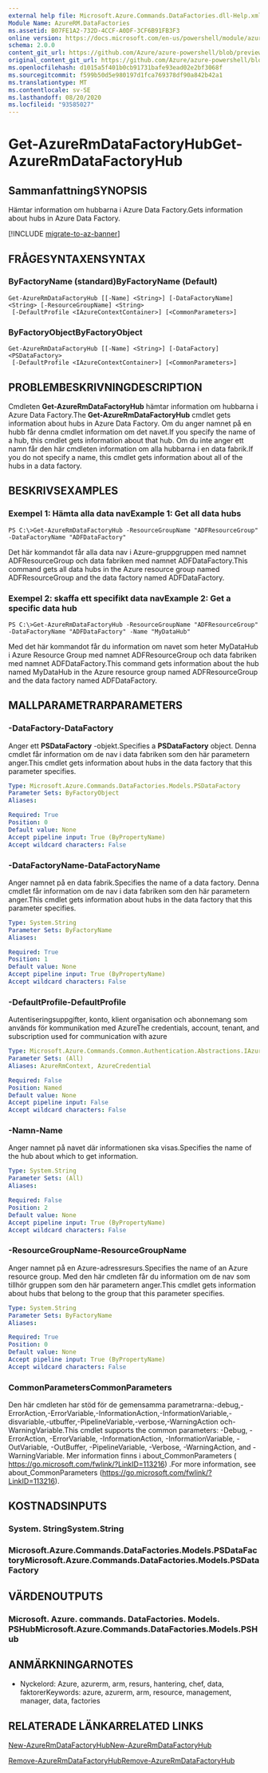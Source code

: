 ```yaml
---
external help file: Microsoft.Azure.Commands.DataFactories.dll-Help.xml
Module Name: AzureRM.DataFactories
ms.assetid: B07FE1A2-732D-4CCF-A0DF-3CF6B91FB3F3
online version: https://docs.microsoft.com/en-us/powershell/module/azurerm.datafactories/get-azurermdatafactoryhub
schema: 2.0.0
content_git_url: https://github.com/Azure/azure-powershell/blob/preview/src/ResourceManager/DataFactories/Commands.DataFactories/help/Get-AzureRmDataFactoryHub.md
original_content_git_url: https://github.com/Azure/azure-powershell/blob/preview/src/ResourceManager/DataFactories/Commands.DataFactories/help/Get-AzureRmDataFactoryHub.md
ms.openlocfilehash: d1015a5f401b0cb91731bafe93ead02e2bf3068f
ms.sourcegitcommit: f599b50d5e980197d1fca769378df90a842b42a1
ms.translationtype: MT
ms.contentlocale: sv-SE
ms.lasthandoff: 08/20/2020
ms.locfileid: "93585027"
---
```

# <span data-ttu-id="a55f0-101">Get-AzureRmDataFactoryHub</span><span class="sxs-lookup"><span data-stu-id="a55f0-101">Get-AzureRmDataFactoryHub</span></span>

## <span data-ttu-id="a55f0-102">Sammanfattning</span><span class="sxs-lookup"><span data-stu-id="a55f0-102">SYNOPSIS</span></span>
<span data-ttu-id="a55f0-103">Hämtar information om hubbarna i Azure Data Factory.</span><span class="sxs-lookup"><span data-stu-id="a55f0-103">Gets information about hubs in Azure Data Factory.</span></span>

[!INCLUDE [migrate-to-az-banner](../../includes/migrate-to-az-banner.md)]

## <span data-ttu-id="a55f0-104">FRÅGESYNTAXEN</span><span class="sxs-lookup"><span data-stu-id="a55f0-104">SYNTAX</span></span>

### <span data-ttu-id="a55f0-105">ByFactoryName (standard)</span><span class="sxs-lookup"><span data-stu-id="a55f0-105">ByFactoryName (Default)</span></span>
```
Get-AzureRmDataFactoryHub [[-Name] <String>] [-DataFactoryName] <String> [-ResourceGroupName] <String>
 [-DefaultProfile <IAzureContextContainer>] [<CommonParameters>]
```

### <span data-ttu-id="a55f0-106">ByFactoryObject</span><span class="sxs-lookup"><span data-stu-id="a55f0-106">ByFactoryObject</span></span>
```
Get-AzureRmDataFactoryHub [[-Name] <String>] [-DataFactory] <PSDataFactory>
 [-DefaultProfile <IAzureContextContainer>] [<CommonParameters>]
```

## <span data-ttu-id="a55f0-107">PROBLEMBESKRIVNING</span><span class="sxs-lookup"><span data-stu-id="a55f0-107">DESCRIPTION</span></span>
<span data-ttu-id="a55f0-108">Cmdleten **Get-AzureRmDataFactoryHub** hämtar information om hubbarna i Azure Data Factory.</span><span class="sxs-lookup"><span data-stu-id="a55f0-108">The **Get-AzureRmDataFactoryHub** cmdlet gets information about hubs in Azure Data Factory.</span></span>
<span data-ttu-id="a55f0-109">Om du anger namnet på en hubb får denna cmdlet information om det navet.</span><span class="sxs-lookup"><span data-stu-id="a55f0-109">If you specify the name of a hub, this cmdlet gets information about that hub.</span></span>
<span data-ttu-id="a55f0-110">Om du inte anger ett namn får den här cmdleten information om alla hubbarna i en data fabrik.</span><span class="sxs-lookup"><span data-stu-id="a55f0-110">If you do not specify a name, this cmdlet gets information about all of the hubs in a data factory.</span></span>

## <span data-ttu-id="a55f0-111">BESKRIVS</span><span class="sxs-lookup"><span data-stu-id="a55f0-111">EXAMPLES</span></span>

### <span data-ttu-id="a55f0-112">Exempel 1: Hämta alla data nav</span><span class="sxs-lookup"><span data-stu-id="a55f0-112">Example 1: Get all data hubs</span></span>
```
PS C:\>Get-AzureRmDataFactoryHub -ResourceGroupName "ADFResourceGroup" -DataFactoryName "ADFDataFactory"
```

<span data-ttu-id="a55f0-113">Det här kommandot får alla data nav i Azure-gruppgruppen med namnet ADFResourceGroup och data fabriken med namnet ADFDataFactory.</span><span class="sxs-lookup"><span data-stu-id="a55f0-113">This command gets all data hubs in the Azure resource group named ADFResourceGroup and the data factory named ADFDataFactory.</span></span>

### <span data-ttu-id="a55f0-114">Exempel 2: skaffa ett specifikt data nav</span><span class="sxs-lookup"><span data-stu-id="a55f0-114">Example 2: Get a specific data hub</span></span>
```
PS C:\>Get-AzureRmDataFactoryHub -ResourceGroupName "ADFResourceGroup" -DataFactoryName "ADFDataFactory" -Name "MyDataHub"
```

<span data-ttu-id="a55f0-115">Med det här kommandot får du information om navet som heter MyDataHub i Azure Resource Group med namnet ADFResourceGroup och data fabriken med namnet ADFDataFactory.</span><span class="sxs-lookup"><span data-stu-id="a55f0-115">This command gets information about the hub named MyDataHub in the Azure resource group named ADFResourceGroup and the data factory named ADFDataFactory.</span></span>

## <span data-ttu-id="a55f0-116">MALLPARAMETRAR</span><span class="sxs-lookup"><span data-stu-id="a55f0-116">PARAMETERS</span></span>

### <span data-ttu-id="a55f0-117">-DataFactory</span><span class="sxs-lookup"><span data-stu-id="a55f0-117">-DataFactory</span></span>
<span data-ttu-id="a55f0-118">Anger ett **PSDataFactory** -objekt.</span><span class="sxs-lookup"><span data-stu-id="a55f0-118">Specifies a **PSDataFactory** object.</span></span>
<span data-ttu-id="a55f0-119">Denna cmdlet får information om de nav i data fabriken som den här parametern anger.</span><span class="sxs-lookup"><span data-stu-id="a55f0-119">This cmdlet gets information about hubs in the data factory that this parameter specifies.</span></span>

```yaml
Type: Microsoft.Azure.Commands.DataFactories.Models.PSDataFactory
Parameter Sets: ByFactoryObject
Aliases:

Required: True
Position: 0
Default value: None
Accept pipeline input: True (ByPropertyName)
Accept wildcard characters: False
```

### <span data-ttu-id="a55f0-120">-DataFactoryName</span><span class="sxs-lookup"><span data-stu-id="a55f0-120">-DataFactoryName</span></span>
<span data-ttu-id="a55f0-121">Anger namnet på en data fabrik.</span><span class="sxs-lookup"><span data-stu-id="a55f0-121">Specifies the name of a data factory.</span></span>
<span data-ttu-id="a55f0-122">Denna cmdlet får information om de nav i data fabriken som den här parametern anger.</span><span class="sxs-lookup"><span data-stu-id="a55f0-122">This cmdlet gets information about hubs in the data factory that this parameter specifies.</span></span>

```yaml
Type: System.String
Parameter Sets: ByFactoryName
Aliases:

Required: True
Position: 1
Default value: None
Accept pipeline input: True (ByPropertyName)
Accept wildcard characters: False
```

### <span data-ttu-id="a55f0-123">-DefaultProfile</span><span class="sxs-lookup"><span data-stu-id="a55f0-123">-DefaultProfile</span></span>
<span data-ttu-id="a55f0-124">Autentiseringsuppgifter, konto, klient organisation och abonnemang som används för kommunikation med Azure</span><span class="sxs-lookup"><span data-stu-id="a55f0-124">The credentials, account, tenant, and subscription used for communication with azure</span></span>

```yaml
Type: Microsoft.Azure.Commands.Common.Authentication.Abstractions.IAzureContextContainer
Parameter Sets: (All)
Aliases: AzureRmContext, AzureCredential

Required: False
Position: Named
Default value: None
Accept pipeline input: False
Accept wildcard characters: False
```

### <span data-ttu-id="a55f0-125">-Namn</span><span class="sxs-lookup"><span data-stu-id="a55f0-125">-Name</span></span>
<span data-ttu-id="a55f0-126">Anger namnet på navet där informationen ska visas.</span><span class="sxs-lookup"><span data-stu-id="a55f0-126">Specifies the name of the hub about which to get information.</span></span>

```yaml
Type: System.String
Parameter Sets: (All)
Aliases:

Required: False
Position: 2
Default value: None
Accept pipeline input: True (ByPropertyName)
Accept wildcard characters: False
```

### <span data-ttu-id="a55f0-127">-ResourceGroupName</span><span class="sxs-lookup"><span data-stu-id="a55f0-127">-ResourceGroupName</span></span>
<span data-ttu-id="a55f0-128">Anger namnet på en Azure-adressresurs.</span><span class="sxs-lookup"><span data-stu-id="a55f0-128">Specifies the name of an Azure resource group.</span></span>
<span data-ttu-id="a55f0-129">Med den här cmdleten får du information om de nav som tillhör gruppen som den här parametern anger.</span><span class="sxs-lookup"><span data-stu-id="a55f0-129">This cmdlet gets information about hubs that belong to the group that this parameter specifies.</span></span>

```yaml
Type: System.String
Parameter Sets: ByFactoryName
Aliases:

Required: True
Position: 0
Default value: None
Accept pipeline input: True (ByPropertyName)
Accept wildcard characters: False
```

### <span data-ttu-id="a55f0-130">CommonParameters</span><span class="sxs-lookup"><span data-stu-id="a55f0-130">CommonParameters</span></span>
<span data-ttu-id="a55f0-131">Den här cmdleten har stöd för de gemensamma parametrarna:-debug,-ErrorAction,-ErrorVariable,-InformationAction,-InformationVariable,-disvariable,-utbuffer,-PipelineVariable,-verbose,-WarningAction och-WarningVariable.</span><span class="sxs-lookup"><span data-stu-id="a55f0-131">This cmdlet supports the common parameters: -Debug, -ErrorAction, -ErrorVariable, -InformationAction, -InformationVariable, -OutVariable, -OutBuffer, -PipelineVariable, -Verbose, -WarningAction, and -WarningVariable.</span></span> <span data-ttu-id="a55f0-132">Mer information finns i about_CommonParameters ( https://go.microsoft.com/fwlink/?LinkID=113216) .</span><span class="sxs-lookup"><span data-stu-id="a55f0-132">For more information, see about_CommonParameters (https://go.microsoft.com/fwlink/?LinkID=113216).</span></span>

## <span data-ttu-id="a55f0-133">KOSTNADS</span><span class="sxs-lookup"><span data-stu-id="a55f0-133">INPUTS</span></span>

### <span data-ttu-id="a55f0-134">System. String</span><span class="sxs-lookup"><span data-stu-id="a55f0-134">System.String</span></span>

### <span data-ttu-id="a55f0-135">Microsoft.Azure.Commands.DataFactories.Models.PSDataFactory</span><span class="sxs-lookup"><span data-stu-id="a55f0-135">Microsoft.Azure.Commands.DataFactories.Models.PSDataFactory</span></span>

## <span data-ttu-id="a55f0-136">VÄRDEN</span><span class="sxs-lookup"><span data-stu-id="a55f0-136">OUTPUTS</span></span>

### <span data-ttu-id="a55f0-137">Microsoft. Azure. commands. DataFactories. Models. PSHub</span><span class="sxs-lookup"><span data-stu-id="a55f0-137">Microsoft.Azure.Commands.DataFactories.Models.PSHub</span></span>

## <span data-ttu-id="a55f0-138">ANMÄRKNINGAR</span><span class="sxs-lookup"><span data-stu-id="a55f0-138">NOTES</span></span>
* <span data-ttu-id="a55f0-139">Nyckelord: Azure, azurerm, arm, resurs, hantering, chef, data, faktorer</span><span class="sxs-lookup"><span data-stu-id="a55f0-139">Keywords: azure, azurerm, arm, resource, management, manager, data, factories</span></span>

## <span data-ttu-id="a55f0-140">RELATERADE LÄNKAR</span><span class="sxs-lookup"><span data-stu-id="a55f0-140">RELATED LINKS</span></span>

[<span data-ttu-id="a55f0-141">New-AzureRmDataFactoryHub</span><span class="sxs-lookup"><span data-stu-id="a55f0-141">New-AzureRmDataFactoryHub</span></span>](./New-AzureRmDataFactoryHub.md)

[<span data-ttu-id="a55f0-142">Remove-AzureRmDataFactoryHub</span><span class="sxs-lookup"><span data-stu-id="a55f0-142">Remove-AzureRmDataFactoryHub</span></span>](./Remove-AzureRmDataFactoryHub.md)


